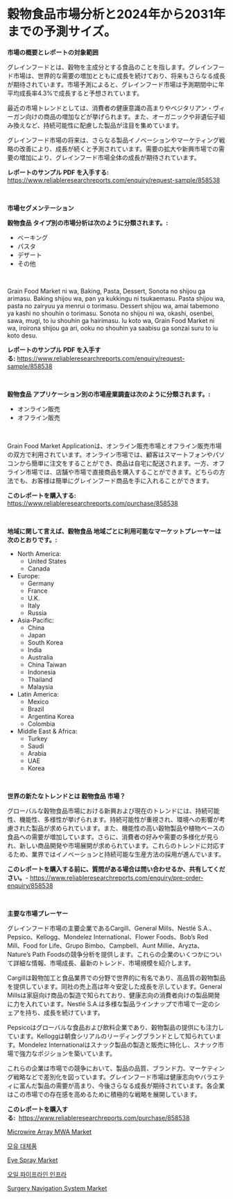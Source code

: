 <p><h1>穀物食品市場分析と2024年から2031年までの予測サイズ。</h1></p><p><strong>市場の概要とレポートの対象範囲</strong></p>
<p><p>グレインフードとは、穀物を主成分とする食品のことを指します。グレインフード市場は、世界的な需要の増加とともに成長を続けており、将来もさらなる成長が期待されています。市場予測によると、グレインフード市場は予測期間中に年平均成長率4.3%で成長すると予想されています。</p><p>最近の市場トレンドとしては、消費者の健康意識の高まりやベジタリアン・ヴィーガン向けの商品の増加などが挙げられます。また、オーガニックや非遺伝子組み換えなど、持続可能性に配慮した製品が注目を集めています。</p><p>グレインフード市場の将来は、さらなる製品イノベーションやマーケティング戦略の改善により、成長が続くと予測されています。需要の拡大や新興市場での需要の増加により、グレインフード市場全体の成長が期待されています。</p></p>
<p><strong>レポートのサンプル PDF を入手する:</strong> <a href="https://www.reliableresearchreports.com/enquiry/request-sample/858538">https://www.reliableresearchreports.com/enquiry/request-sample/858538</a></p>
<p>&nbsp;</p>
<p><strong>市場セグメンテーション</strong></p>
<p><strong>穀物食品 タイプ別の市場分析は次のように分類されます。:</strong></p>
<p><ul><li>ベーキング</li><li>パスタ</li><li>デザート</li><li>その他</li></ul></p>
<p>&nbsp;</p>
<p><p>Grain Food Market ni wa, Baking, Pasta, Dessert, Sonota no shijou ga arimasu. Baking shijou wa, pan ya kukkingu ni tsukaemasu. Pasta shijou wa, pasta no zairyuu ya menrui o torimasu. Dessert shijou wa, amai tabemono ya kashi no shouhin o torimasu. Sonota no shijou ni wa, okashi, osenbei, sawa, mugi, to iu shouhin ga hairimasu. Iu koto wa, Grain Food Market ni wa, iroirona shijou ga ari, ooku no shouhin ya saabisu ga sonzai suru to iu koto desu.</p></p>
<p><strong>レポートのサンプル PDF を入手する:</strong>&nbsp;<a href="https://www.reliableresearchreports.com/enquiry/request-sample/858538">https://www.reliableresearchreports.com/enquiry/request-sample/858538</a></p>
<p>&nbsp;</p>
<p><strong> 穀物食品 アプリケーション別の市場産業調査は次のように分類されます。:</strong></p>
<p><ul><li>オンライン販売</li><li>オフライン販売</li></ul></p>
<p>&nbsp;</p>
<p><p>Grain Food Market Applicationは、オンライン販売市場とオフライン販売市場の双方で利用されています。オンライン市場では、顧客はスマートフォンやパソコンから簡単に注文をすることができ、商品は自宅に配送されます。一方、オフライン市場では、店舗や市場で直接商品を購入することができます。どちらの方法でも、お客様は簡単にグレインフード商品を手に入れることができます。</p></p>
<p><strong>このレポートを購入する:</strong>&nbsp; <a href="https://www.reliableresearchreports.com/purchase/858538">https://www.reliableresearchreports.com/purchase/858538</a></p>
<p>&nbsp;</p>
<p><strong>地域に関して言えば、穀物食品 地域ごとに利用可能なマーケットプレーヤーは次のとおりです。:</strong></p>
<p><ul>
    <li>
        North America:
        <ul>
            <li>United States</li>
            <li>Canada</li>
        </ul>
    </li>
    <li>
        Europe:
        <ul>
            <li>Germany</li>
            <li>France</li>
            <li>U.K.</li>
            <li>Italy</li>
            <li>Russia</li>
        </ul>
    </li>
    <li>
        Asia-Pacific:
        <ul>
            <li>China</li>
            <li>Japan</li>
            <li>South Korea</li>
            <li>India</li>
            <li>Australia</li>
            <li>China Taiwan</li>
            <li>Indonesia</li>
            <li>Thailand</li>
            <li>Malaysia</li>
        </ul>
    </li>
    <li>
        Latin America:
        <ul>
            <li>Mexico</li>
            <li>Brazil</li>
            <li>Argentina Korea</li>
            <li>Colombia</li>
        </ul>
    </li>
    <li>
        Middle East & Africa:
        <ul>
            <li>Turkey</li>
            <li>Saudi</li>
            <li>Arabia</li>
            <li>UAE</li>
            <li>Korea</li>
        </ul>
    </li>
    </ul></p>
<p>&nbsp;</p>
<p><strong>世界の新たなトレンドとは 穀物食品 市場？</strong></p>
<p><p>グローバルな穀物食品市場における新興および現在のトレンドには、持続可能性、機能性、多様性が挙げられます。持続可能性が重視され、環境への影響が考慮された製品が求められています。また、機能性の高い穀物製品や植物ベースの食品への需要が増加しています。さらに、消費者の好みや需要の多様化が見られ、新しい商品開発や市場展開が求められています。これらのトレンドに対応するため、業界ではイノベーションと持続可能な生産方法の採用が進んでいます。</p></p>
<p><strong>このレポートを購入する前に、質問がある場合は問い合わせるか、共有してください。</strong>- <a href="https://www.reliableresearchreports.com/enquiry/pre-order-enquiry/858538">https://www.reliableresearchreports.com/enquiry/pre-order-enquiry/858538</a></p>
<p>&nbsp;</p>
<p><strong>主要な市場プレーヤー</strong></p>
<p><p>グレインフード市場の主要企業であるCargill、General Mills、Nestlé S.A.、Pepsico、Kellogg、Mondelez International、Flower Foods、Bob’s Red Mill、Food for Life、Grupo Bimbo、Campbell、Aunt Millie、Aryzta、Nature’s Path Foodsの競争分析を提供します。これらの企業のいくつかについて詳細な情報、市場成長、最新のトレンド、市場規模を紹介します。</p><p>Cargillは穀物加工と食品業界での分野で世界的に有名であり、高品質の穀物製品を提供しています。同社の売上高は年々安定した成長を示しています。General Millsは家庭向け商品の製造で知られており、健康志向の消費者向けの製品開発に力を入れています。Nestlé S.A.は多様な製品ラインナップで市場で一定のシェアを持ち、成長を続けています。</p><p>Pepsicoはグローバルな食品および飲料企業であり、穀物製品の提供にも注力しています。Kelloggは朝食シリアルのリーディングブランドとして知られています。Mondelez Internationalはスナック製品の製造と販売に特化し、スナック市場で強力なポジションを築いています。</p><p>これらの企業は市場での競争において、製品の品質、ブランド力、マーケティング戦略などで差別化を図っています。グレインフード市場は健康志向やバラエティに富んだ製品の需要が高まり、今後さらなる成長が期待されています。各企業はこの市場での存在感を高めるために積極的な戦略を展開しています。</p></p>
<p><strong>このレポートを購入する:</strong>&nbsp;&nbsp;<a href="https://www.reliableresearchreports.com/purchase/858538">https://www.reliableresearchreports.com/purchase/858538</a></p>
<p><p><a href="https://issuu.com/reportprime-2/docs/microwire-array-mwa-market-size-2030.pptx">Microwire Array MWA Market</a></p><p><a href="https://github.com/sougarounis/Market-Research-Report-List-3/blob/main/39840814433.md">모유 대체품</a></p><p><a href="https://github.com/RichRobinson5/Market-Research-Report-List-4/blob/main/eye-spray-market.md">Eye Spray Market</a></p><p><a href="https://github.com/vs2869dizt0/Market-Research-Report-List-1/blob/main/52885814434.md">오일 파이프라인 인프라</a></p><p><a href="https://issuu.com/reportprime-2/docs/surgery-navigation-system-market-size-2030.pptx">Surgery Navigation System Market</a></p></p>